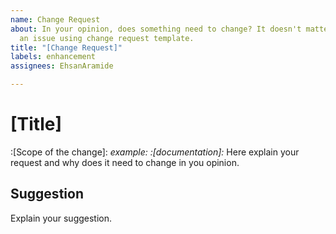 ```yaml
---
name: Change Request
about: In your opinion, does something need to change? It doesn't matter; just file
  an issue using change request template.
title: "[Change Request]"
labels: enhancement
assignees: EhsanAramide

---
```


# [Title]
:[Scope of the change]: _example: :[documentation]:_
Here explain your request and why does it need to change in you opinion.

## Suggestion
Explain your suggestion.
